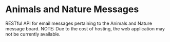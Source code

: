 # Animals and Nature Messages

RESTful API for email messages pertaining to the Animals and Nature message board.  NOTE:  Due to the cost of hosting, the web application may not be currently available.
